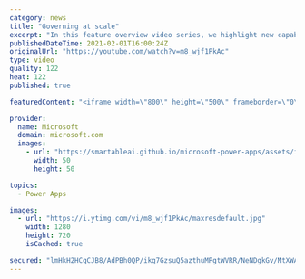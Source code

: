 ```yaml
---
category: news
title: "Governing at scale"
excerpt: "In this feature overview video series, we highlight new capabilities included in the latest update to Microsoft Power Apps.  Microsoft's Power Platform is a rich ecosystem of more than three hundred Microsoft and non-Microsoft connectors that can be leveraged by apps and flows. We are proud to introduce"
publishedDateTime: 2021-02-01T16:00:24Z
originalUrl: "https://youtube.com/watch?v=m8_wjf1PkAc"
type: video
quality: 122
heat: 122
published: true

featuredContent: "<iframe width=\"800\" height=\"500\" frameborder=\"0\" src=\"https://www.youtube.com/embed/m8_wjf1PkAc\" allow=\"accelerometer; autoplay; encrypted-media; gyroscope; picture-in-picture\" allowfullscreen></iframe>"

provider:
  name: Microsoft
  domain: microsoft.com
  images:
    - url: "https://smartableai.github.io/microsoft-power-apps/assets/images/organizations/microsoft.com-50x50.jpg"
      width: 50
      height: 50

topics:
  - Power Apps

images:
  - url: "https://i.ytimg.com/vi/m8_wjf1PkAc/maxresdefault.jpg"
    width: 1280
    height: 720
    isCached: true

secured: "lmHkH2HCqCJB8/AdPBh0QP/ikq7GzsuQ5azthuMPgtWVRR/NeNDgkGv/MtXWAjj1abvjC9tli+AvXI9kaavtX/7eQ9slGZKpZN7ZNtnjUGkl9XBGnLUCos4r4XTEu3magagVnxNOgRXn3QB0yaDPWdfy3KGNz2+u1BrNYSlf9zPn6CJEdHiaWr/ze4JR1IsOOpw62wa6JKqXrZoiidFUEIlM5DYE8v2wd+SbYuxmmtJlP1mT1c52R1Rw70UvEYO5bDYJt1s7uINsbUWcfLOcmvzw6JZqB1PtnR7T6Kol87rxlHBIs6MHlg3RSpwghfC60peUFForrcf9gBMQR2Znja7QZV4OzA/ki57+tvBlPZAtwItSfYqa2DaCPmUi69BgMJts1+XtcqhecJ8h6Oa2vzsId88LueSvvHoPMsBirBw=;xHD550cdxqtnW9q3PqanJQ=="
---
```


